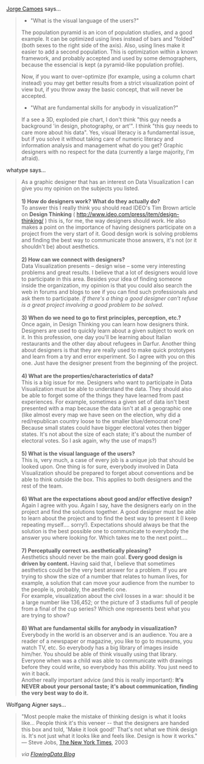<a href="http://charts.jorgecamoes.com" rel="nofollow noopener" target="_blank">Jorge Camoes</a> says…
>	<ul>
>	<li>"What is the visual language of the users?"</li>
>	</ul>
>	<p>The population pyramid is an icon of population studies, and a good example. It can be optimized using lines instead of bars and "folded" (both sexes to the right side of the axis). Also, using lines make it easier to add a second population. This is optimization within a known framework, and probably accepted and used by some demographers, because the essencial is kept (a pyramid-like population profile).</p>
>	<p>Now, if you want to over-optimize (for example, using a column chart instead) you may get better results from a strict visualization point of view but, if you throw away the basic concept, that will never be accepted.</p>
>	<ul>
>	<li>"What are fundamental skills for anybody in visualization?"</li>
>	</ul>
>	<p>If a see a 3D, exploded pie chart, I don't think "this guy needs a background 'in design, photography, or art'". I think "this guy needs to care more about his data". Yes, visual literacy is a fundamental issue, but if you solve it without taking care of numeric literacy and information analysis and management what do you get? Graphic designers with no respect for the data (currently a large majority, I'm afraid).</p>

whatype says…
>	<p>As a graphic designer that has an interest on Data Visualization I can give you my opinion on the subjects you listed.<br /> <br /><strong>1) How do designers work? What do they actually do?</strong><br />To answer this I really think you should read IDEO's Tim Brown article on <strong>Design Thinking</strong> ( <a href="http://www.ideo.com/press/item/design-thinking/" target="_blank">http://www.ideo.com/press/item/design-thinking/</a> ) this is, for me, the way designers should work. He also makes a point on the importance of having designers participate on a project from the very start of it. Good design work is solving problems and finding the best way to communicate those answers, it's not (or it shouldn't be) about aesthetics.<br /> <br /><strong>2) How can we connect with designers?</strong><br />Data Visualization presents &ndash; design wise &ndash; some very interesting problems and great results. I believe that a lot of designers would love to participate in this area. Besides your idea of finding someone inside the organization, my opinion is that you could also search the web in forums and blogs to see if you can find such professionals and ask them to participate. <em>If there's a thing a good designer can't refuse is a great project involving a good problem to be solved.</em><br /> <br /><strong>3) When do we need to go to first principles, perception, etc.?</strong><br />Once again, in Design Thinking you can learn how designers think. Designers are used to quickly learn about a given subject to work on it. In this profession, one day you'll be learning about Italian restaurants and the other day about refugees in Darfur. Another thing about designers is that they are really used to make quick prototypes and learn from a try and error experiment. So I agree with you on this one. Just have the designer present from the beginning of the project.<br /> <br /><strong>4) What are the properties/characteristics of data?</strong><br />This is a big issue for me. Designers who want to participate in Data Visualization must be able to understand the data. They should also be able to forget some of the things they have learned from past experiences. For example, sometimes a given set of data isn't best presented with a map because the data isn't at all a geographic one (like almost every map we have seen on the election, why did a red/republican country loose to the smaller blue/democrat one? Because small states could have bigger electoral votes then bigger states. It's not about the size of each state; it's about the number of electoral votes. So I ask again, why the use of maps?)<br /> <br /><strong>5) What is the visual language of the users?</strong><br />This is, very much, a case of every job is a unique job that should be looked upon. One thing is for sure, everybody involved in Data Visualization should be prepared to forget about conventions and be able to think outside the box. This applies to both designers and the rest of the team.<br /> <br /><strong>6) What are the expectations about good and/or effective design?</strong><br />Again I agree with you. Again I say, have the designers early on in the project and find the solutions together. A good designer must be able to learn about the project and to find the best way to present it (I keep repeating myself.... sorry!). Expectations should always be that the solution is the best possible one to communicate to everybody the answer you where looking for. Which takes me to the next point....<br /> <br /><strong>7) Perceptually correct vs. aesthetically pleasing?</strong><br />Aesthetics should never be the main goal. <strong>Every good design is driven by content.</strong> Having said that, I believe that sometimes aesthetics could be the very best answer for a problem. If you are trying to show the size of a number that relates to human lives, for example, a solution that can move your audience from the number to the people is, probably, the aesthetic one.<br /> For example, visualization about the civil losses in a war: should it be a large number like 136,452; or the picture of 3 stadiums full of people from a final of the cup series? Which one represents best what you are trying to show?<br /> <br /><strong>8) What are fundamental skills for anybody in visualization?</strong><br />Everybody in the world is an observer and is an audience. You are a reader of a newspaper or magazine, you like to go to museums, you watch TV, etc. So everybody has a big library of images inside him/her. You should be able of think visually using that library. Everyone when was a child was able to communicate with drawings before they could write, so everybody has this ability. You just need to win it back.<br /> Another really important advice (and this is really important): <strong>It's NEVER about your personal taste; it's about communication, finding the very best way to do it.</strong></p>

Wolfgang Aigner says…
>	<p>"Most people make the mistake of thinking design is what it looks like&hellip; People think it's this veneer -- that the designers are handed this box and told, 'Make it look good!' That's not what we think design is. It's not just what it looks like and feels like. Design is how it works."  &mdash; Steve Jobs, <a href="http://query.nytimes.com/gst/fullpage.html?res=9C02E7D8113BF933A05752C1A9659C8B63&amp;sec=&amp;spon=&amp;partner=permalink&amp;exprod=permalink">The New York Times</a>, 2003</p>
>	<p><em>via <a href="http://flowingdata.com/2008/10/31/steve-jobs-on-design/">FlowingData Blog</a></em></p>
